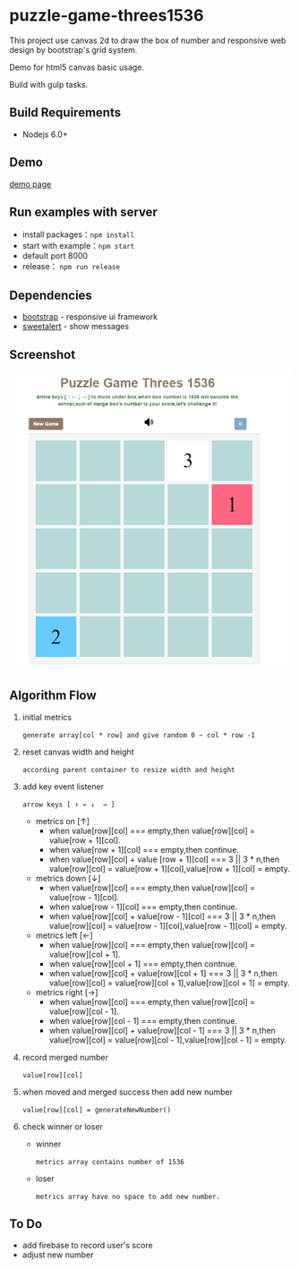 # puzzle-game-threes1536 #

This project use canvas 2d to draw the box of number and responsive web design by bootstrap's grid system.

Demo for html5 canvas basic usage.

Build with gulp tasks.

## Build Requirements
* Nodejs 6.0+

## Demo ##

<a href="https://weihanchen.github.io/puzzle-game-threes1536/" target="_blank">demo page</a>

## Run examples with server ##
* install packages：`npm install`
* start with example：`npm start`
* default port 8000
* release： `npm run release`

## Dependencies ##
* [bootstrap](http://getbootstrap.com/) - responsive ui framework
* [sweetalert](http://t4t5.github.io/sweetalert/) - show messages

## Screenshot ##

![Screenshot](./asserts/screenshot.png)

## Algorithm Flow ##

1. initial metrics

    `generate array[col * row] and give random 0 ~ col * row -1`

2. reset canvas width and height

    `according parent container to resize width and height`

3. add key event listener

    `arrow keys [ ↑ ← ↓  → ] `

	* metrics on [↑]
		* when value[row][col] === empty,then value[row][col] = value[row + 1][col].
		* when value[row + 1][col] === empty,then continue.
		* when value[row][col] + value [row + 1][col] === 3 || 3 * n,then value[row][col] = value[row + 1][col],value[row + 1][col] = empty.
	* metrics down [↓]
		* when value[row][col] === empty,then value[row][col] = value[row - 1][col].
		* when value[row - 1][col] === empty,then continue.
		* when value[row][col] + value[row - 1][col] === 3 || 3 * n,then value[row][col] = value[row - 1][col],value[row - 1][col] = empty.
	* metrics left [←]
		* when value[row][col] === empty,then value[row][col] = value[row][col + 1].
		* when value[row][col + 1] === empty,then contnue.
		* when value[row][col] + value[row][col + 1] === 3 || 3 * n,then value[row][col] = value[row][col + 1],value[row][col + 1] = empty.
	* metrics right [→]
		* when value[row][col] === empty,then value[row][col] = value[row][col - 1].
		* when value[row][col - 1] === empty,then continue.
		* when value[row][col] + value[row][col - 1] === 3 || 3 * n,then value[row][col] = value[row][col - 1],value[row][col - 1] = empty.
4. record merged number

    `value[row][col]`

5. when moved and merged success then add new number

    `value[row][col] = generateNewNumber()`

6. check winner or loser
	* winner

	    `metrics array contains number of 1536`

	* loser

	    `metrics array have no space to add new number.`


## To Do ##
* add firebase to record user's score
* adjust new number
